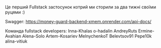 Це перший Fullstack застосунок котрий ми сторили за два тижні своїми руцями :)

Swagger: https://money-guard-backend-xmem.onrender.com/api-docs/

Команда fullstack developers: 
Inna-Khalas
o-hadalin
AndreyRuts
Ermine-Avahian
Alena-Solo
Artem-Kosariev
MelnychenkoT
Belevtsov91
Pepe10k
alina-vitiuk
